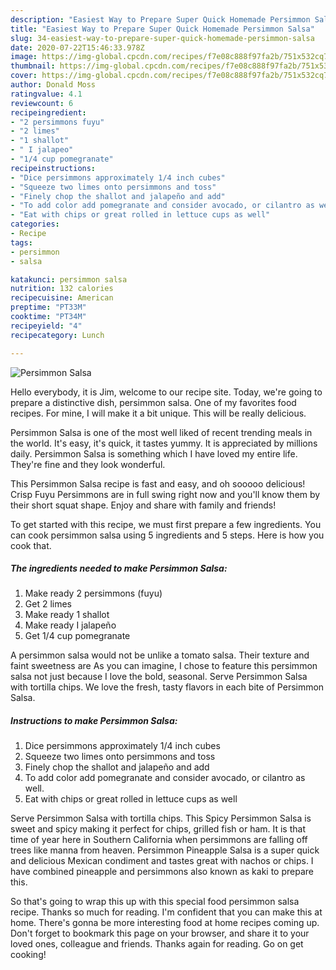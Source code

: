```yaml
---
description: "Easiest Way to Prepare Super Quick Homemade Persimmon Salsa"
title: "Easiest Way to Prepare Super Quick Homemade Persimmon Salsa"
slug: 34-easiest-way-to-prepare-super-quick-homemade-persimmon-salsa
date: 2020-07-22T15:46:33.978Z
image: https://img-global.cpcdn.com/recipes/f7e08c888f97fa2b/751x532cq70/persimmon-salsa-recipe-main-photo.jpg
thumbnail: https://img-global.cpcdn.com/recipes/f7e08c888f97fa2b/751x532cq70/persimmon-salsa-recipe-main-photo.jpg
cover: https://img-global.cpcdn.com/recipes/f7e08c888f97fa2b/751x532cq70/persimmon-salsa-recipe-main-photo.jpg
author: Donald Moss
ratingvalue: 4.1
reviewcount: 6
recipeingredient:
- "2 persimmons fuyu"
- "2 limes"
- "1 shallot"
- " I jalapeo"
- "1/4 cup pomegranate"
recipeinstructions:
- "Dice persimmons approximately 1/4 inch cubes"
- "Squeeze two limes onto persimmons and toss"
- "Finely chop the shallot and jalapeño and add"
- "To add color add pomegranate and consider avocado, or cilantro as well."
- "Eat with chips or great rolled in lettuce cups as well"
categories:
- Recipe
tags:
- persimmon
- salsa

katakunci: persimmon salsa 
nutrition: 132 calories
recipecuisine: American
preptime: "PT33M"
cooktime: "PT34M"
recipeyield: "4"
recipecategory: Lunch

---
```



![Persimmon Salsa](https://img-global.cpcdn.com/recipes/f7e08c888f97fa2b/751x532cq70/persimmon-salsa-recipe-main-photo.jpg)

Hello everybody, it is Jim, welcome to our recipe site. Today, we're going to prepare a distinctive dish, persimmon salsa. One of my favorites food recipes. For mine, I will make it a bit unique. This will be really delicious.

Persimmon Salsa is one of the most well liked of recent trending meals in the world. It's easy, it's quick, it tastes yummy. It is appreciated by millions daily. Persimmon Salsa is something which I have loved my entire life. They're fine and they look wonderful.

This Persimmon Salsa recipe is fast and easy, and oh sooooo delicious! Crisp Fuyu Persimmons are in full swing right now and you&#39;ll know them by their short squat shape. Enjoy and share with family and friends!


To get started with this recipe, we must first prepare a few ingredients. You can cook persimmon salsa using 5 ingredients and 5 steps. Here is how you cook that.

<!--inarticleads1-->

##### The ingredients needed to make Persimmon Salsa:

1. Make ready 2 persimmons (fuyu)
1. Get 2 limes
1. Make ready 1 shallot
1. Make ready  I jalapeño
1. Get 1/4 cup pomegranate


A persimmon salsa would not be unlike a tomato salsa. Their texture and faint sweetness are As you can imagine, I chose to feature this persimmon salsa not just because I love the bold, seasonal. Serve Persimmon Salsa with tortilla chips. We love the fresh, tasty flavors in each bite of Persimmon Salsa. 

<!--inarticleads2-->

##### Instructions to make Persimmon Salsa:

1. Dice persimmons approximately 1/4 inch cubes
1. Squeeze two limes onto persimmons and toss
1. Finely chop the shallot and jalapeño and add
1. To add color add pomegranate and consider avocado, or cilantro as well.
1. Eat with chips or great rolled in lettuce cups as well


Serve Persimmon Salsa with tortilla chips. This Spicy Persimmon Salsa is sweet and spicy making it perfect for chips, grilled fish or ham. It is that time of year here in Southern California when persimmons are falling off trees like manna from heaven. Persimmon Pineapple Salsa is a super quick and delicious Mexican condiment and tastes great with nachos or chips. I have combined pineapple and persimmons also known as kaki to prepare this. 

So that's going to wrap this up with this special food persimmon salsa recipe. Thanks so much for reading. I'm confident that you can make this at home. There's gonna be more interesting food at home recipes coming up. Don't forget to bookmark this page on your browser, and share it to your loved ones, colleague and friends. Thanks again for reading. Go on get cooking!
